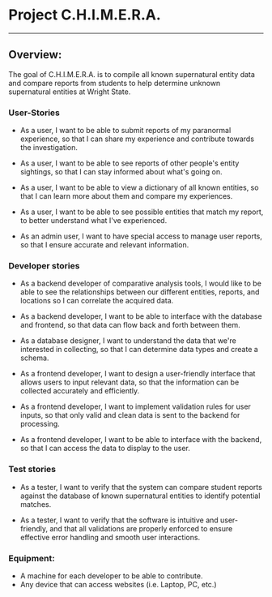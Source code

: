 # Project C.H.I.M.E.R.A.

---

## Overview:

The goal of C.H.I.M.E.R.A. is to compile all known supernatural entity data and compare reports from students to help determine unknown supernatural entities at Wright State.

### User-Stories

- As a user, I want to be able to submit reports of my paranormal experience, so that I can share my experience and contribute towards the investigation.

- As a user, I want to be able to see reports of other people's entity sightings, so that I can stay informed about what's going on.

- As a user, I want to be able to view a dictionary of all known entities, so that I can learn more about them and compare my experiences.

- As a user, I want to be able to see possible entities that match my report, to better understand what I've experienced.

- As an admin user, I want to have special access to manage user reports, so that I ensure accurate and relevant information.

### Developer stories

- As a backend developer of comparative analysis tools, I would like to be able to see the relationships between our different entities, reports, and locations so I can correlate the acquired data.

- As a backend developer, I want to be able to interface with the database and frontend, so that data can flow back and forth between them.

- As a database designer, I want to understand the data that we're interested in collecting, so that I can determine data types and create a schema.

- As a frontend developer, I want to design a user-friendly interface that allows users to input relevant data, so that the information can be collected accurately and efficiently.

- As a frontend developer, I want to implement validation rules for user inputs, so that only valid and clean data is sent to the backend for processing.

- As a frontend developer, I want to be able to interface with the backend, so that I can access the data to display to the user.

### Test stories

- As a tester, I want to verify that the system can compare student reports against the database of known supernatural entities to identify potential matches.

- As a tester, I want to verify that the software is intuitive and user-friendly, and that all validations are properly enforced to ensure effective error handling and smooth user interactions.

### Equipment:

- A machine for each developer to be able to contribute.
- Any device that can access websites (i.e. Laptop, PC, etc.)
